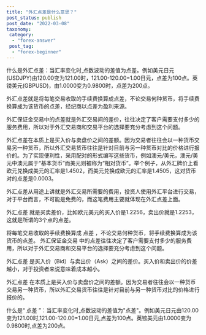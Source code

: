 ```yaml
---
title: "外汇点差是什么意思？"
post_status: publish
post_date: "2022-03-08"
taxonomy:
 category: 
  - "forex-answer"
 post_tag: 
  - "forex-beginner"
---
```


什么是外汇点差：当汇率变化时,点数波动的差值为点差。例如美元日元(USDJPY)由120.00变为121.00时，121.00-120.00=1.00日元，点差为100点。英镑美元(GBPUSD)，由1.0000变为0.9800时，点差为200点。

外汇点差就是将每笔交易收取的手续费换算成点差，不论交易何种货币，将手续费换算成为该货币的点差，经纪商以点差为盈利来源。

外汇保证金交易中的点差就是外汇交易间的差价，往往决定了客户需要支付多少的服务费用，所以对于外汇交易商和交易平台的选择要充分考虑到这个问题。

外汇点差在本质上是买入价与卖盘价之间的差额。因为交易者往往会以一种货币交易另一种货币，所以外汇交易货币往往是针对目前与另一种货币对比的价格进行报价的。为了实现便利性，采用配对的形式编写这些货币，例如澳元/美元，澳元/美元中澳元属于“基本货币”而美元则被称为“相对货币”。举个例子，从外汇牌价上看欧元兑换成美元的汇率是1.4502，而美元兑换成欧元的汇率是1.4505，这对货币对的点差是0.0003。

外汇点差从用途上讲就是外汇交易所需要的费用，投资人使用外汇平台进行交易，对于平台而言，不可能是免费的，而这笔费用主要就体现在外汇点差上面。

外汇点差 就是买卖差价，比如欧元美元的买入价是1.2256，卖出价就是1.2253，这就是所谓的3个点的点差。

将每笔交易收取的手续费换算成 点差 ，不论交易何种货币，将手续费换算成为该货币的点差。 外汇保证金交易 中的点差往往决定了客户需要支付多少的服务费用，所以对于外汇交易商和交易平台的选择要充分考虑到这个问题。

外汇点差 是买入价（Bid）与卖出价（Ask）之间的差价。买入价和卖出价的价差越小，对于投资者来说意味着成本越小。

外汇点差 在本质上是买入价与卖盘价之间的差额。因为交易者往往会以一种货币交易另一种货币，所以外汇交易货币往往是针对目前与另一种货币对比的价格进行报价的。

什么是“ 点差 ”：当汇率变化时,点数波动的差值为"点差"。例如美元日元由120.00变为121.00时,121.00-120.00=1.00日元,点差为100点。英镑美元由1.0000变为0.9800时,点差为200点。

